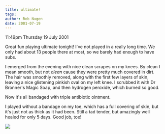 ```yaml
---
title: ultimate!
tags: 
author: Rob Nugen
date: 2001-07-19
---
```


<p class=date>11:49pm Thursday 19 July 2001</p>

<p>Great fun playing ultimate tonight!  I've not
played in a really long time.  We only had about 13
people there at most, so we barely had enough to have
subs.</p>

<p>I emerged from the evening with nice clean scrapes
on my knees.  By clean I mean smooth, but not
<em>clean</em> cause they were pretty much covered in
dirt.  The hair was smoothly removed, along with the
first few layers of skin, leaving a nice glistening
pinkish oval on my left knee.  I scrubbed it with Dr
Bronner's Magic Soap, and then hydrogen peroxide,
which burned so good.</p>

<p>Now it's all bandaged with triple antibiotic
ointment.</p>

<p>I played without a bandage on my toe, which has a
full covering of skin, but it's just not as thick as
it had been.  Still a tad tender, but amazingly well
healed for only 5 days.  Good job, toe!</p>

<p><img src="/images/rob/wL-ROB.gif"/></p>
